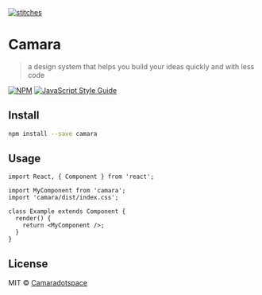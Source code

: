 <a href="https://camara.space" >
  <img alt="stitches" src="https://camara.space/social.png">
</a>

# Camara

> a design system that helps you build your ideas quickly and with less code

[![NPM](https://img.shields.io/npm/v/camara.svg)](https://www.npmjs.com/package/camara) [![JavaScript Style Guide](https://img.shields.io/badge/code_style-standard-brightgreen.svg)](https://standardjs.com)

## Install

```bash
npm install --save camara
```

## Usage

```tsx
import React, { Component } from 'react';

import MyComponent from 'camara';
import 'camara/dist/index.css';

class Example extends Component {
  render() {
    return <MyComponent />;
  }
}
```

## License

MIT © [Camaradotspace](https://github.com/Camaradotspace)
